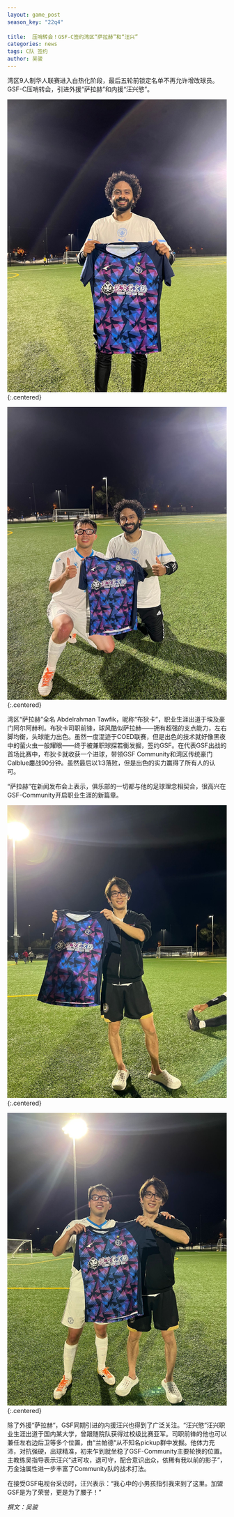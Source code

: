 ```yaml
---
layout: game_post
season_key: "22q4"

title:  压哨转会！GSF-C签约湾区“萨拉赫”和“汪兴”
categories: news
tags: C队 签约
author: 吴骏
---
```


湾区9人制华人联赛进入白热化阶段，最后五轮前锁定名单不再允许增改球员。GSF-C压哨转会，引进外援“萨拉赫”和内援“汪兴慜”。

![](/assets/img/news/season-22/signing/budika.jpg){:.centered}

![](/assets/img/news/season-22/signing/budika2.jpg){:.centered}

湾区“萨拉赫”全名	Abdelrahman Tawfik，昵称“布狄卡”，职业生涯出道于埃及豪门阿尔阿赫利。布狄卡司职前锋，球风酷似萨拉赫——拥有超强的支点能力，左右脚均衡，头球能力出色。虽然一度混迹于COED联赛，但是出色的技术就好像黑夜中的萤火虫一般耀眼——终于被兼职球探若衡发掘，签约GSF。在代表GSF出战的首场比赛中，布狄卡就收获一个进球，带领GSF Community和湾区传统豪门Calblue鏖战90分钟。虽然最后以1:3落败，但是出色的实力赢得了所有人的认可。

“萨拉赫”在新闻发布会上表示，俱乐部的一切都与他的足球理念相契合，很高兴在GSF-Community开启职业生涯的新篇章。

![](/assets/img/news/season-22/signing/wx.jpg){:.centered}

![](/assets/img/news/season-22/signing/wx2.jpg){:.centered}

除了外援“萨拉赫“，GSF同期引进的内援汪兴也得到了广泛关注。“汪兴慜”汪兴职业生涯出道于国内某大学，曾跟随院队获得过校级比赛亚军。司职前锋的他也可以兼任左右边后卫等多个位置，由“兰帕德“从不知名pickup群中发掘。他体力充沛，对抗强硬，出球精准，初来乍到就坐稳了GSF-Community主要轮换的位置。主教练吴指导表示汪兴“进可攻，退可守，配合意识出众，依稀有我以前的影子”，万金油属性进一步丰富了Community队的战术打法。

在接受GSF电视台采访时，汪兴表示：“我心中的小男孩指引我来到了这里。加盟GSF是为了荣誉，更是为了腰子！”

*撰文：吴骏*

